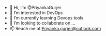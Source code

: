- 👋 Hi, I’m @PriyankaGurjer
- 👀 I’m interested in DevOps
- 🌱 I’m currently learning Devops tools
- 💞️ I’m looking to collaborate on ...
- 📫 Reach me at Priyanka.gurjer@outlook.com

<!---
PriyankaGurjer/PriyankaGurjer is a ✨ special ✨ repository because its `README.md` (this file) appears on your GitHub profile.
You can click the Preview link to take a look at your changes.
--->
